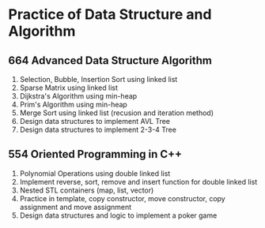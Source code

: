 # Practice of Data Structure and Algorithm

## 664 Advanced Data Structure Algorithm

1. Selection, Bubble, Insertion Sort using linked list
2. Sparse Matrix using linked list
3. Dijkstra's Algorithm using min-heap
4. Prim's Algorithm using min-heap
5. Merge Sort using linked list (recusion and iteration method)
6. Design data structures to implement AVL Tree
7. Design data structures to implement 2-3-4 Tree

## 554 Oriented Programming in C++

1. Polynomial Operations using double linked list
2. Implement reverse, sort, remove and insert function for double linked list
3. Nested STL containers (map, list, vector)
4. Practice in template, copy constructor, move constructor, copy assignment and move assignment
5. Design data structures and logic to implement a poker game
